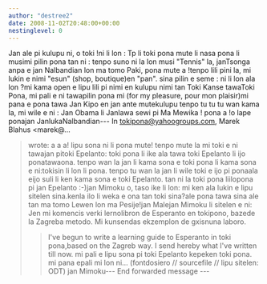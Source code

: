 ```yaml
---
author: "destree2"
date: 2008-11-02T20:48:00+00:00
nestinglevel: 0
---
```

Jan ale pi kulupu ni, o toki !ni li lon : Tp li toki pona mute li nasa pona li musimi pilin pona tan ni : tenpo suno ni la lon musi "Tennis" la, janTsonga anpa e jan Nalbandian lon ma tomo Paki, pona mute a !tenpo lili pini la, mi lukin e nimi "esun" (shop, boutique)en "pan". sina pilin e seme : ni li lon ala lon ?mi kama open e lipu lili pi nimi en kulupu nimi tan Toki Kanse tawaToki Pona, mi pali e ni tawapilin pona mi (for my pleasure, pour mon plaisir)mi pana e pona tawa Jan Kipo en jan ante mutekulupu tenpo tu tu tu wan kama la, mi wile e ni : Jan Obama li Janlawa sewi pi Ma Mewika ! pona a !o lape ponajan JanlukaNalbandian---
 In [tokipona@yahoogroups.com](mailto://tokipona@yahoogroups.com), Marek Blahus <marek@...
>wrote:
a a a! lipu sona ni li pona mute! tenpo mute la mi toki e ni tawajan pitoki Epelanto: toki pona li ike ala tawa toki Epelanto li ijo ponatawaona. tenpo wan la jan li kama sona e toki pona li kama sona e ni:tokisin li lon li pona. tenpo tu wan la jan li wile toki e ijo pi ponaala eijo suli li ken kama sona e toki Epelanto. tan ni la toki pona liilopona pi jan Epelanto :-)jan Mimoku o, taso ike li lon: mi ken ala lukin e lipu sitelen sina.kenla ilo li weka e ona tan toki sina?ale pona tawa sina ale tan ma tomo Lewen lon ma Pesije!jan Malejan Mimoku li sitelen e ni:
> Jen mi komencis verki lernolibron de Esperanto en tokipono, bazede la
> Zagreba metodo. Mi kunsendas ekzemplon de gxisnuna laboro.
>> I've begun to write a learning guide to Esperanto in toki pona,based
> on the Zagreb way. I send hereby what I've written till now.
>> mi pali e lipu sona pi toki Epelanto kepeken toki pona. mi pana epali
> mi lon ni...
>> (fontdosiero // sourcefile // lipu sitelen: ODT)
>> jan Mimoku---
 End forwarded message ---
